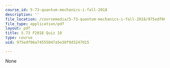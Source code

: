 ```yaml
---
course_id: 5-73-quantum-mechanics-i-fall-2018
description: ''
file_location: /coursemedia/5-73-quantum-mechanics-i-fall-2018/975edf06a74555047a5e38f9d3247015_MIT5_73F18_quiz19.pdf
file_type: application/pdf
layout: pdf
title: 5.73 F2018 Quiz 19
type: course
uid: 975edf06a74555047a5e38f9d3247015

---
```

None
